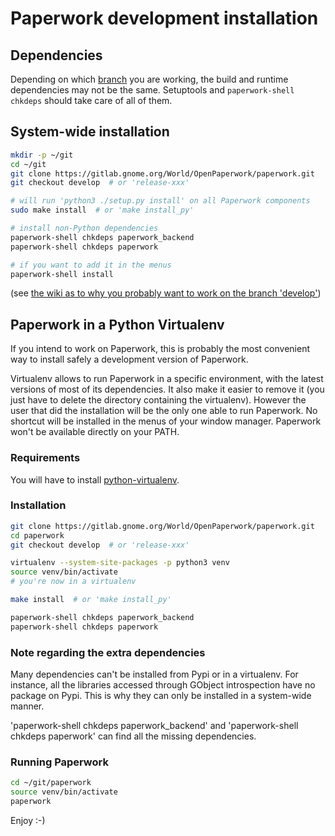 # Paperwork development installation

## Dependencies

Depending on which
[branch](https://gitlab.gnome.org/World/OpenPaperwork/paperwork/wikis/Branches)
you are working, the build and runtime dependencies may not be the same.
Setuptools and ```paperwork-shell chkdeps``` should take care of all of them.


## System-wide installation

```sh
mkdir -p ~/git
cd ~/git
git clone https://gitlab.gnome.org/World/OpenPaperwork/paperwork.git
git checkout develop  # or 'release-xxx'

# will run 'python3 ./setup.py install' on all Paperwork components
sudo make install  # or 'make install_py'

# install non-Python dependencies
paperwork-shell chkdeps paperwork_backend
paperwork-shell chkdeps paperwork

# if you want to add it in the menus
paperwork-shell install
```

(see [the wiki as to why you probably want to work on the branch
'develop'](https://gitlab.gnome.org/World/OpenPaperwork/paperwork/wikis/Branches))


## Paperwork in a Python Virtualenv

If you intend to work on Paperwork, this is probably the most convenient way
to install safely a development version of Paperwork.

Virtualenv allows to run Paperwork in a specific environment, with the latest
versions of most of its dependencies. It also make it easier to remove it (you
just have to delete the directory containing the virtualenv). However the user
that did the installation will be the only one able to run Paperwork. No
shortcut will be installed in the menus of your window manager. Paperwork
won't be available directly on your PATH.


### Requirements

You will have to install [python-virtualenv](https://pypi.python.org/pypi/virtualenv).


### Installation

```sh
git clone https://gitlab.gnome.org/World/OpenPaperwork/paperwork.git
cd paperwork
git checkout develop  # or 'release-xxx'

virtualenv --system-site-packages -p python3 venv
source venv/bin/activate
# you're now in a virtualenv

make install  # or 'make install_py'

paperwork-shell chkdeps paperwork_backend
paperwork-shell chkdeps paperwork
```

### Note regarding the extra dependencies

Many dependencies can't be installed from Pypi or in a virtualenv. For
instance, all the libraries accessed through GObject introspection have
no package on Pypi. This is why they can only be installed in a system-wide
manner.

'paperwork-shell chkdeps paperwork_backend' and
'paperwork-shell chkdeps paperwork' can find all the missing dependencies.


### Running Paperwork

```sh
cd ~/git/paperwork
source venv/bin/activate
paperwork
```

Enjoy :-)
